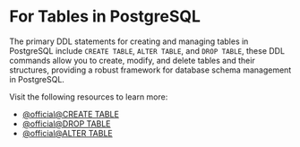 # For Tables in PostgreSQL

The primary DDL statements for creating and managing tables in PostgreSQL include `CREATE TABLE`, `ALTER TABLE`, and `DROP TABLE`, these DDL commands allow you to create, modify, and delete tables and their structures, providing a robust framework for database schema management in PostgreSQL.

Visit the following resources to learn more:

- [@official@CREATE TABLE](https://www.postgresql.org/docs/current/sql-createtable.html)
- [@official@DROP TABLE](https://www.postgresql.org/docs/current/sql-droptable.html)
- [@official@ALTER TABLE](https://www.postgresql.org/docs/current/sql-altertable.html)
